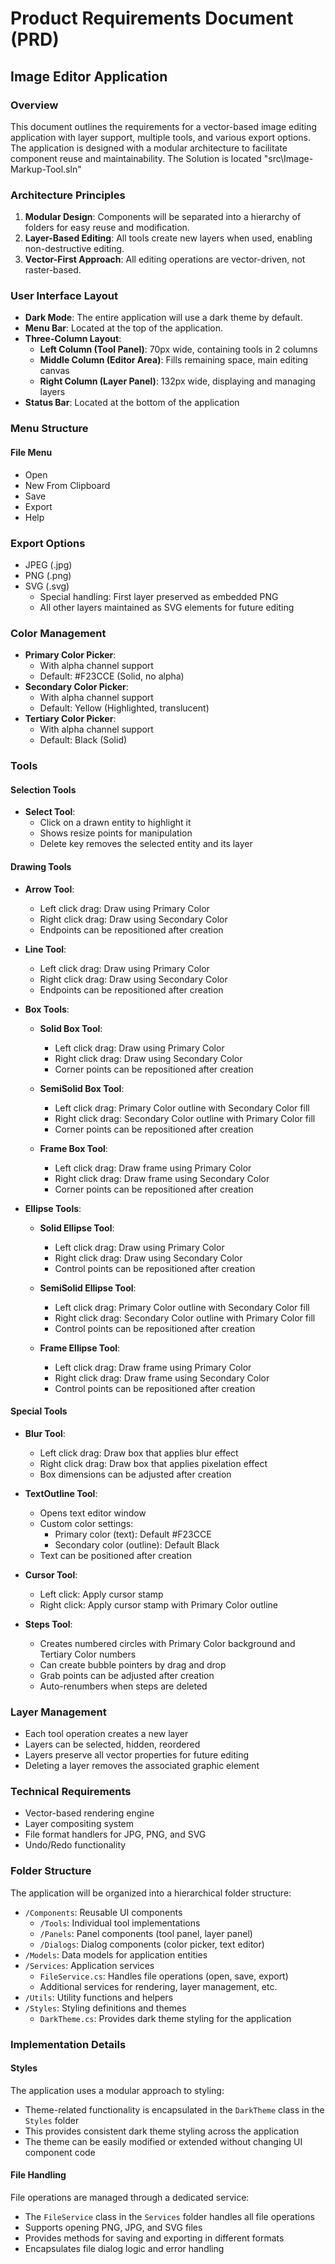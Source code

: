 # Product Requirements Document (PRD)
## Image Editor Application

### Overview
This document outlines the requirements for a vector-based image editing application with layer support, multiple tools, and various export options. The application is designed with a modular architecture to facilitate component reuse and maintainability.
The Solution is located "src\Image-Markup-Tool.sln"

### Architecture Principles
1. **Modular Design**: Components will be separated into a hierarchy of folders for easy reuse and modification.
2. **Layer-Based Editing**: All tools create new layers when used, enabling non-destructive editing.
3. **Vector-First Approach**: All editing operations are vector-driven, not raster-based.

### User Interface Layout
- **Dark Mode**: The entire application will use a dark theme by default.
- **Menu Bar**: Located at the top of the application.
- **Three-Column Layout**:
  - **Left Column (Tool Panel)**: 70px wide, containing tools in 2 columns
  - **Middle Column (Editor Area)**: Fills remaining space, main editing canvas
  - **Right Column (Layer Panel)**: 132px wide, displaying and managing layers
- **Status Bar**: Located at the bottom of the application

### Menu Structure
#### File Menu
- Open
- New From Clipboard
- Save
- Export
- Help

### Export Options
- JPEG (.jpg)
- PNG (.png)
- SVG (.svg)
  - Special handling: First layer preserved as embedded PNG
  - All other layers maintained as SVG elements for future editing

### Color Management
- **Primary Color Picker**:
  - With alpha channel support
  - Default: #F23CCE (Solid, no alpha)
- **Secondary Color Picker**:
  - With alpha channel support
  - Default: Yellow (Highlighted, translucent)
- **Tertiary Color Picker**:
  - With alpha channel support
  - Default: Black (Solid)

### Tools
#### Selection Tools
- **Select Tool**:
  - Click on a drawn entity to highlight it
  - Shows resize points for manipulation
  - Delete key removes the selected entity and its layer

#### Drawing Tools
- **Arrow Tool**:
  - Left click drag: Draw using Primary Color
  - Right click drag: Draw using Secondary Color
  - Endpoints can be repositioned after creation

- **Line Tool**:
  - Left click drag: Draw using Primary Color
  - Right click drag: Draw using Secondary Color
  - Endpoints can be repositioned after creation

- **Box Tools**:
  - **Solid Box Tool**:
    - Left click drag: Draw using Primary Color
    - Right click drag: Draw using Secondary Color
    - Corner points can be repositioned after creation
  
  - **SemiSolid Box Tool**:
    - Left click drag: Primary Color outline with Secondary Color fill
    - Right click drag: Secondary Color outline with Primary Color fill
    - Corner points can be repositioned after creation
  
  - **Frame Box Tool**:
    - Left click drag: Draw frame using Primary Color
    - Right click drag: Draw frame using Secondary Color
    - Corner points can be repositioned after creation

- **Ellipse Tools**:
  - **Solid Ellipse Tool**:
    - Left click drag: Draw using Primary Color
    - Right click drag: Draw using Secondary Color
    - Control points can be repositioned after creation
  
  - **SemiSolid Ellipse Tool**:
    - Left click drag: Primary Color outline with Secondary Color fill
    - Right click drag: Secondary Color outline with Primary Color fill
    - Control points can be repositioned after creation
  
  - **Frame Ellipse Tool**:
    - Left click drag: Draw frame using Primary Color
    - Right click drag: Draw frame using Secondary Color
    - Control points can be repositioned after creation

#### Special Tools
- **Blur Tool**:
  - Left click drag: Draw box that applies blur effect
  - Right click drag: Draw box that applies pixelation effect
  - Box dimensions can be adjusted after creation

- **TextOutline Tool**:
  - Opens text editor window
  - Custom color settings:
    - Primary color (text): Default #F23CCE
    - Secondary color (outline): Default Black
  - Text can be positioned after creation

- **Cursor Tool**:
  - Left click: Apply cursor stamp
  - Right click: Apply cursor stamp with Primary Color outline

- **Steps Tool**:
  - Creates numbered circles with Primary Color background and Tertiary Color numbers
  - Can create bubble pointers by drag and drop
  - Grab points can be adjusted after creation
  - Auto-renumbers when steps are deleted

### Layer Management
- Each tool operation creates a new layer
- Layers can be selected, hidden, reordered
- Layers preserve all vector properties for future editing
- Deleting a layer removes the associated graphic element

### Technical Requirements
- Vector-based rendering engine
- Layer compositing system
- File format handlers for JPG, PNG, and SVG
- Undo/Redo functionality

### Folder Structure
The application will be organized into a hierarchical folder structure:
- `/Components`: Reusable UI components
  - `/Tools`: Individual tool implementations
  - `/Panels`: Panel components (tool panel, layer panel)
  - `/Dialogs`: Dialog components (color picker, text editor)
- `/Models`: Data models for application entities
- `/Services`: Application services
  - `FileService.cs`: Handles file operations (open, save, export)
  - Additional services for rendering, layer management, etc.
- `/Utils`: Utility functions and helpers
- `/Styles`: Styling definitions and themes
  - `DarkTheme.cs`: Provides dark theme styling for the application

### Implementation Details

#### Styles
The application uses a modular approach to styling:
- Theme-related functionality is encapsulated in the `DarkTheme` class in the `Styles` folder
- This provides consistent dark theme styling across the application
- The theme can be easily modified or extended without changing UI component code

#### File Handling
File operations are managed through a dedicated service:
- The `FileService` class in the `Services` folder handles all file operations
- Supports opening PNG, JPG, and SVG files
- Provides methods for saving and exporting in different formats
- Encapsulates file dialog logic and error handling